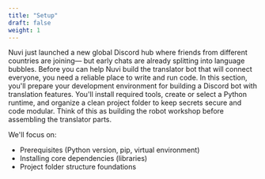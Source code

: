 ```yaml
---
title: "Setup"
draft: false
weight: 1
---
```


Nuvi just launched a new global Discord hub where friends from different countries are joining— but early chats are already splitting into language bubbles. Before you can help Nuvi build the translator bot that will connect everyone, you need a reliable place to write and run code. In this section, you'll prepare your development environment for building a Discord bot with translation features. You'll install required tools, create or select a Python runtime, and organize a clean project folder to keep secrets secure and code modular. Think of this as building the robot workshop before assembling the translator parts.

We'll focus on:
- Prerequisites (Python version, pip, virtual environment)
- Installing core dependencies (libraries)
- Project folder structure foundations
